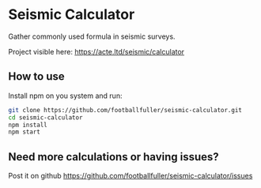 # Seismic Calculator

Gather commonly used formula in seismic surveys.

Project visible here: https://acte.ltd/seismic/calculator

## How to use

Install npm on you system and run:

```sh
git clone https://github.com/footballfuller/seismic-calculator.git
cd seismic-calculator
npm install
npm start
```

## Need more calculations or having issues?

Post it on github https://github.com/footballfuller/seismic-calculator/issues
